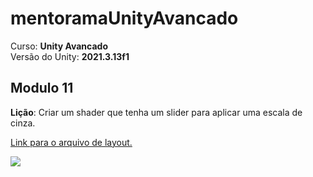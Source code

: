<!--- Imagens -->
[imagem-shader]:/shaderBAW.gif

# mentoramaUnityAvancado

Curso: **Unity Avancado**</br>
Versão do Unity: **2021.3.13f1**

## Modulo 11

**Lição**: Criar um shader que tenha um slider para aplicar uma escala de cinza.

[Link para o arquivo de layout.](/)

![][imagem-shader]
